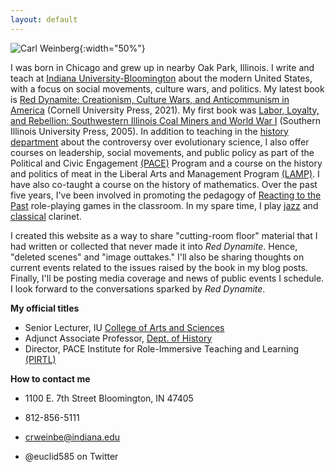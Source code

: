 ```yaml
---
layout: default
---
```


![Carl Weinberg](https://history.indiana.edu/images/Faculty/weinberg_carl.jpg){:width="50%"}

I was born in Chicago and grew up in nearby Oak Park, Illinois. I write and teach at [Indiana University-Bloomington](https://www.indiana.edu/) about the modern United States, with a focus on social movements, culture wars, and politics.  My latest book is [Red Dynamite: Creationism, Culture Wars, and Anticommunism in America](https://www.cornellpress.cornell.edu/book/9781501759291/red-dynamite/#bookTabs=1) (Cornell University Press, 2021). My first book was [Labor, Loyalty, and Rebellion: Southwestern Illinois Coal Miners and World War I](http://siupress.com/books/978-0-8093-2635-8) (Southern Illinois University Press, 2005). In addition to teaching in the [history department](https://history.indiana.edu/index.html) about the controversy over evolutionary science, I also offer courses on leadership, social movements, and public policy as part of the Political and Civic Engagement [(PACE)](https://pace.indiana.edu/index.html) Program and a course on the history and politics of meat in the Liberal Arts and Management Program [(LAMP)](https://lamp.indiana.edu/).  I have also co-taught a course on the history of mathematics.  Over the past five years, I've been involved in promoting the pedagogy of [Reacting to the Past](https://reacting.barnard.edu/) role-playing games in the classroom. In my spare time, I play [jazz](https://www.youtube.com/watch?v=uftOaK4ykDw) and [classical](https://www.youtube.com/watch?v=w_SvS_GdvSE) clarinet.

I created this website as a way to share "cutting-room floor" material that I had written or collected that never made it into *Red Dynamite*. Hence, "deleted scenes" and "image outtakes." I'll also be sharing thoughts on current events related to the issues raised by the book in my blog posts. Finally, I'll be posting media coverage and news of public events I schedule. I look forward to the conversations sparked by *Red Dynamite*.

**My official titles**

- Senior Lecturer, IU [College of Arts and Sciences](https://college.indiana.edu/)
- Adjunct Associate Professor, [Dept. of History](https://history.indiana.edu/faculty_staff/adjunctfaculty/weinberg_carl.html)
- Director, PACE Institute for Role-Immersive Teaching and Learning [(PIRTL)](https://pace.indiana.edu/academics/games/index.html)

**How to contact me**

- 1100 E. 7th Street
  Bloomington, IN 47405

- 812-856-5111

- crweinbe@indiana.edu
- @euclid585 on Twitter

